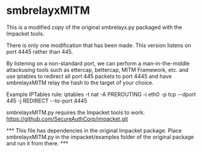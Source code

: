 # smbrelayxMITM

This is a modified copy of the original smbrelayx.py packaged with the Impacket tools.

There is only one modification that has been made. This version listens on port 4445 rather than 445.

By listening on a non-standard port, we can perform a man-in-the-middle attackusing tools such as ettercap, bettercap, MITM Framework, etc. and use iptables to redirect all port 445 packets to port 4445 and have smbrelayxMITM relay the hash to the target of your choice.

Example IPTables rule: iptables -t nat -A PREROUTING -i eth0 -p tcp --dport 445 -j REDIRECT --to-port 4445

smbrelayxMITM.py requires the Impacket tools to work: https://github.com/SecureAuthCorp/impacket.git

*** This file has dependencies in the original Impacket package. Place smbrelayxMITM.py in the impacket/examples folder of the original package and run it from there. ***
